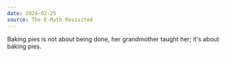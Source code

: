 ```yaml
---
date: 2024-02-25
source: The E-Myth Revisited
---
```


Baking pies is not about being done, her grandmother taught her; it's about baking pies.
